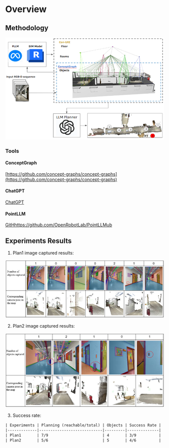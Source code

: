 # Overview

## Methodology
![Workflow](./assets/workflow.png)
### Tools
#### ConceptGraph
[https://github.com/concept-graphs/concept-graphs](https://github.com/concept-graphs/concept-graphs)
#### ChatGPT
[ChatGPT](https://openai.com/index/chatgpt/)
#### PointLLM
[GitHhttps://github.com/OpenRobotLab/PointLLMub](https://github.com/OpenRobotLab/PointLLM)

## Experiments Results
   1. Plan1 image captured results:

![Plan1](./assets/plan1/plan1_result.jpg)

   2. Plan2 image captured results:

![Plan2](./assets/plan2/plan2_result.jpg)

   3. Success rate:

    | Experiments | Planning (reachable/total) | Objects | Success Rate |
    |-------------|----------------------------|---------|--------------|
    | Plan1       | 7/9                        | 4       | 3/9          |
    | Plan2       | 5/6                        | 5       | 4/6          |

### 


